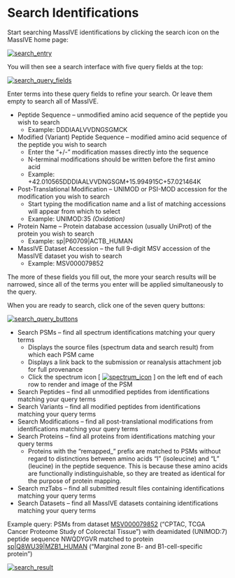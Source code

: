 # Search Identifications

Start searching MassIVE identifications by clicking the search icon on the MassIVE home page:

[![search_entry](http://proteomics.ucsd.edu/wp-content/uploads/2017/06/search_entry.png)](http://proteomics.ucsd.edu/wp-content/uploads/2017/06/search_entry.png)

You will then see a search interface with five query fields at the top:

[![search_query_fields](http://proteomics.ucsd.edu/wp-content/uploads/2017/06/search_query_fields.png)](http://proteomics.ucsd.edu/wp-content/uploads/2017/06/search_query_fields.png)

Enter terms into these query fields to refine your search. Or leave them empty to search all of MassIVE.

*   Peptide Sequence – unmodified amino acid sequence of the peptide you wish to search
    *   Example: DDDIAALVVDNGSGMCK
*   Modified (Variant) Peptide Sequence – modified amino acid sequence of the peptide you wish to search
    *   Enter the “+/-” modification masses directly into the sequence
    *   N-terminal modifications should be written before the first amino acid
    *   Example: +42.010565DDDIAALVVDNGSGM+15.994915C+57.021464K
*   Post-Translational Modification – UNIMOD or PSI-MOD accession for the modification you wish to search
    *   Start typing the modification name and a list of matching accessions will appear from which to select
    *   Example: UNIMOD:35 _(Oxidation)_
*   Protein Name – Protein database accession (usually UniProt) of the protein you wish to search
    *   Example: sp|P60709|ACTB_HUMAN
*   MassIVE Dataset Accession – the full 9-digit MSV accession of the MassIVE dataset you wish to search
    *   Example: MSV000079852

The more of these fields you fill out, the more your search results will be narrowed, since all of the terms you enter will be applied simultaneously to the query.

When you are ready to search, click one of the seven query buttons:

[![search_query_buttons](http://proteomics.ucsd.edu/wp-content/uploads/2017/06/search_query_buttons.png)](http://proteomics.ucsd.edu/wp-content/uploads/2017/06/search_query_buttons.png)

*   Search PSMs – find all spectrum identifications matching your query terms
    *   Displays the source files (spectrum data and search result) from which each PSM came
    *   Displays a link back to the submission or reanalysis attachment job for full provenance
    *   Click the spectrum icon [ [![spectrum_icon](http://proteomics.ucsd.edu/wp-content/uploads/2017/06/spectrum_icon.png)](http://proteomics.ucsd.edu/wp-content/uploads/2017/06/spectrum_icon.png) ] on the left end of each row to render and image of the PSM
*   Search Peptides – find all unmodified peptides from identifications matching your query terms
*   Search Variants – find all modified peptides from identifications matching your query terms
*   Search Modifications – find all post-translational modifications from identifications matching your query terms
*   Search Proteins – find all proteins from identifications matching your query terms
    *   Proteins with the “remapped_” prefix are matched to PSMs without regard to distinctions between amino acids “I” (isoleucine) and “L” (leucine) in the peptide sequence. This is because these amino acids are functionally indistinguishable, so they are treated as identical for the purpose of protein mapping.
*   Search mzTabs – find all submitted result files containing identifications matching your query terms
*   Search Datasets – find all MassIVE datasets containing identifications matching your query terms

Example query: PSMs from dataset [MSV000079852](http://massive.ucsd.edu/ProteoSAFe/dataset.jsp?task=120ab12f58594dd29c5a71de529a9686) (“CPTAC, TCGA Cancer Proteome Study of Colorectal Tissue”) with deamidated (UNIMOD:7) peptide sequence NWQDYGVR matched to protein [sp|Q8WU39|MZB1_HUMAN](http://www.uniprot.org/uniprot/Q8WU39) (“Marginal zone B- and B1-cell-specific protein”)

[![search_result](http://proteomics.ucsd.edu/wp-content/uploads/2017/06/search_result.png)](http://proteomics.ucsd.edu/wp-content/uploads/2017/06/search_result.png)
